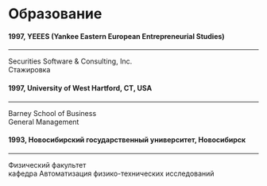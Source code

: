 <link rel="stylesheet" type="text/css" href="/style.css">

# Образование

#### 1997, YEEES (Yankee Eastern European Entrepreneurial Studies)
<hr class="divider">
Securities Software & Consulting, Inc.<br>   
Стажировка

#### 1997, University of West Hartford, CT, USA
<hr class="divider">
Barney School of Business<br>   
General Management

#### 1993, Новосибирский государственный университет, Новосибирск
<hr class="divider">
Физический факультет<br>   
кафедра Автоматизация физико-технических исследований

